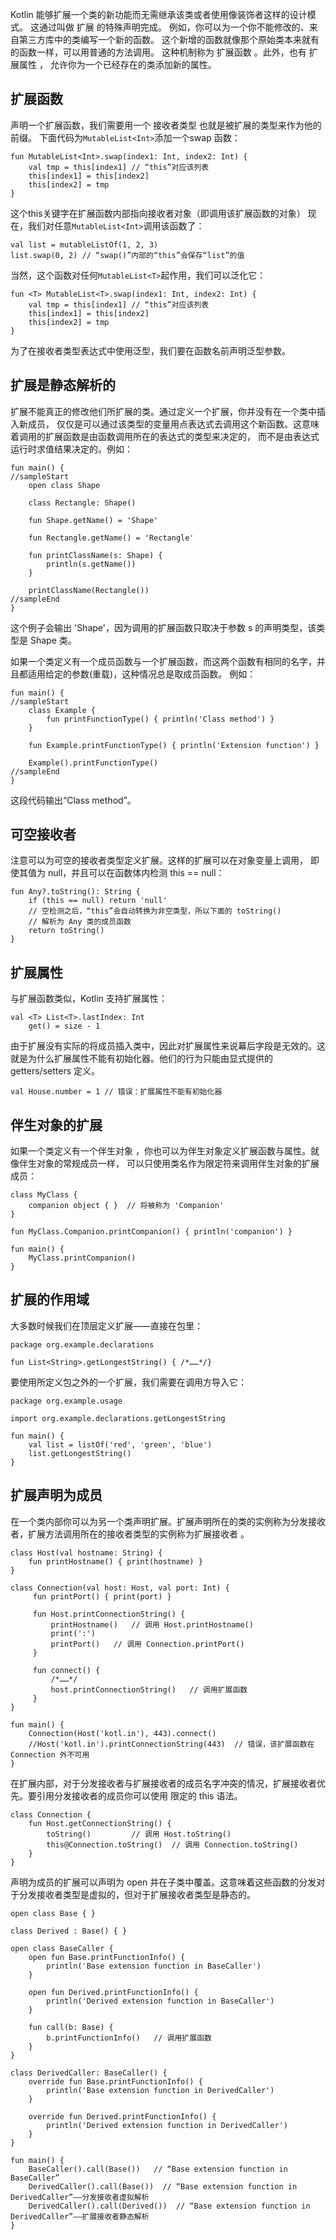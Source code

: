Kotlin 能够扩展一个类的新功能而无需继承该类或者使用像装饰者这样的设计模式。 这通过叫做 扩展 的特殊声明完成。 例如，你可以为一个你不能修改的、来自第三方库中的类编写一个新的函数。 这个新增的函数就像那个原始类本来就有的函数一样，可以用普通的方法调用。 这种机制称为 扩展函数 。此外，也有 扩展属性 ， 允许你为一个已经存在的类添加新的属性。

## 扩展函数
声明一个扩展函数，我们需要用一个 接收者类型 也就是被扩展的类型来作为他的前缀。 下面代码为`MutableList<Int>`添加一个swap 函数：
```
fun MutableList<Int>.swap(index1: Int, index2: Int) {
    val tmp = this[index1] // “this”对应该列表
    this[index1] = this[index2]
    this[index2] = tmp
}
```
这个this关键字在扩展函数内部指向接收者对象（即调用该扩展函数的对象） 现在，我们对任意`MutableList<Int>`调用该函数了：
```
val list = mutableListOf(1, 2, 3)
list.swap(0, 2) // “swap()”内部的“this”会保存“list”的值
```
当然，这个函数对任何`MutableList<T>`起作用，我们可以泛化它：
```
fun <T> MutableList<T>.swap(index1: Int, index2: Int) {
    val tmp = this[index1] // “this”对应该列表
    this[index1] = this[index2]
    this[index2] = tmp
}
```
为了在接收者类型表达式中使用泛型，我们要在函数名前声明泛型参数。 

## 扩展是静态解析的
扩展不能真正的修改他们所扩展的类。通过定义一个扩展，你并没有在一个类中插入新成员， 仅仅是可以通过该类型的变量用点表达式去调用这个新函数。这意味着调用的扩展函数是由函数调用所在的表达式的类型来决定的， 而不是由表达式运行时求值结果决定的。例如：
```
fun main() {
//sampleStart
    open class Shape

    class Rectangle: Shape()

    fun Shape.getName() = 'Shape'

    fun Rectangle.getName() = 'Rectangle'

    fun printClassName(s: Shape) {
        println(s.getName())
    }    

    printClassName(Rectangle())
//sampleEnd
}
```
这个例子会输出 'Shape'，因为调用的扩展函数只取决于参数 s 的声明类型，该类型是 Shape 类。

如果一个类定义有一个成员函数与一个扩展函数，而这两个函数有相同的名字，并且都适用给定的参数(重载)，这种情况总是取成员函数。 例如：
```
fun main() {
//sampleStart
    class Example {
        fun printFunctionType() { println('Class method') }
    }

    fun Example.printFunctionType() { println('Extension function') }

    Example().printFunctionType()
//sampleEnd
}
```
这段代码输出“Class method”。

## 可空接收者
注意可以为可空的接收者类型定义扩展。这样的扩展可以在对象变量上调用， 即使其值为 null，并且可以在函数体内检测 this == null：
```
fun Any?.toString(): String {
    if (this == null) return 'null'
    // 空检测之后，“this”会自动转换为非空类型，所以下面的 toString()
    // 解析为 Any 类的成员函数
    return toString()
}
```

## 扩展属性
与扩展函数类似，Kotlin 支持扩展属性：
```
val <T> List<T>.lastIndex: Int
    get() = size - 1
```
由于扩展没有实际的将成员插入类中，因此对扩展属性来说幕后字段是无效的。这就是为什么扩展属性不能有初始化器。他们的行为只能由显式提供的 getters/setters 定义。
```
val House.number = 1 // 错误：扩展属性不能有初始化器
```

## 伴生对象的扩展
如果一个类定义有一个伴生对象 ，你也可以为伴生对象定义扩展函数与属性。就像伴生对象的常规成员一样， 可以只使用类名作为限定符来调用伴生对象的扩展成员：
```
class MyClass {
    companion object { }  // 将被称为 'Companion'
}

fun MyClass.Companion.printCompanion() { println('companion') }

fun main() {
    MyClass.printCompanion()
}
```

## 扩展的作用域
大多数时候我们在顶层定义扩展——直接在包里：
```
package org.example.declarations

fun List<String>.getLongestString() { /*……*/}
```

要使用所定义包之外的一个扩展，我们需要在调用方导入它：
```
package org.example.usage

import org.example.declarations.getLongestString

fun main() {
    val list = listOf('red', 'green', 'blue')
    list.getLongestString()
}
```

## 扩展声明为成员
在一个类内部你可以为另一个类声明扩展。扩展声明所在的类的实例称为分发接收者，扩展方法调用所在的接收者类型的实例称为扩展接收者 。
```
class Host(val hostname: String) {
    fun printHostname() { print(hostname) }
}

class Connection(val host: Host, val port: Int) {
     fun printPort() { print(port) }

     fun Host.printConnectionString() {
         printHostname()   // 调用 Host.printHostname()
         print(':')
         printPort()   // 调用 Connection.printPort()
     }

     fun connect() {
         /*……*/
         host.printConnectionString()   // 调用扩展函数
     }
}

fun main() {
    Connection(Host('kotl.in'), 443).connect()
    //Host('kotl.in').printConnectionString(443)  // 错误，该扩展函数在 Connection 外不可用
}
```
在扩展内部，对于分发接收者与扩展接收者的成员名字冲突的情况，扩展接收者优先。要引用分发接收者的成员你可以使用 限定的 this 语法。
```
class Connection {
    fun Host.getConnectionString() {
        toString()         // 调用 Host.toString()
        this@Connection.toString()  // 调用 Connection.toString()
    }
}
```
声明为成员的扩展可以声明为 open 并在子类中覆盖。这意味着这些函数的分发对于分发接收者类型是虚拟的，但对于扩展接收者类型是静态的。
```
open class Base { }

class Derived : Base() { }

open class BaseCaller {
    open fun Base.printFunctionInfo() {
        println('Base extension function in BaseCaller')
    }

    open fun Derived.printFunctionInfo() {
        println('Derived extension function in BaseCaller')
    }

    fun call(b: Base) {
        b.printFunctionInfo()   // 调用扩展函数
    }
}

class DerivedCaller: BaseCaller() {
    override fun Base.printFunctionInfo() {
        println('Base extension function in DerivedCaller')
    }

    override fun Derived.printFunctionInfo() {
        println('Derived extension function in DerivedCaller')
    }
}

fun main() {
    BaseCaller().call(Base())   // “Base extension function in BaseCaller”
    DerivedCaller().call(Base())  // “Base extension function in DerivedCaller”——分发接收者虚拟解析
    DerivedCaller().call(Derived())  // “Base extension function in DerivedCaller”——扩展接收者静态解析
}
```
